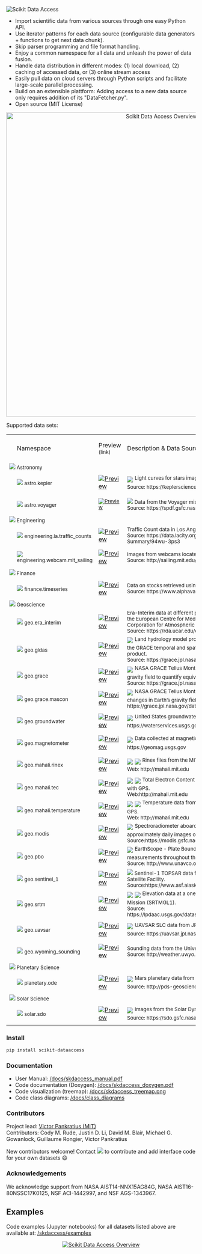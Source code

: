 <p align="left">
  <img alt="Scikit Data Access" src="https://github.com/MITHaystack/scikit-dataaccess/raw/master/skdaccess/docs/images/skdaccess_logo360x100.png"/>
</p>

- Import scientific data from various sources through one easy Python API.
- Use iterator patterns for each data source (configurable data generators + functions to get next data chunk).
- Skip parser programming and file format handling.
- Enjoy a common namespace for all data and unleash the power of data fusion.
- Handle data distribution in different modes: (1) local download, (2) caching of accessed data, or (3) online stream access
- Easily pull data on cloud servers through Python scripts and facilitate large-scale parallel processing.
- Build on an extensible plattform: Adding access to a new data source only requires addition of its "DataFetcher.py".   
- Open source (MIT License)

<p align="center">
  <img alt="Scikit Data Access Overview" src="https://github.com/MITHaystack/scikit-dataaccess/raw/master/skdaccess/docs/images/skdaccess_overviewdiag.png" width="810"/>
</p>

Supported data sets:

<table>

 <tr>
  <td>
  <p><o:p>&nbsp;</o:p></p>
  </td>
   <!-- namespace -->
  <td width=200>
  <p>Namespace</p>
  </td>
   <!-- preview -->
  <td width=63>
    <p><span>Preview<br><sup>(link)</sup></span></p>
  </td>
   <!-- description -->
  <td width=500>
  <p><span>Description & Data Source</span></p>
  </td>
 </tr>

 <!--- HEADER ENTRY ---------------------------------->
 <tr>
  <td colspan=4><sup> 
  <img src=https://github.com/MITHaystack/scikit-dataaccess/raw/master/skdaccess/docs/images/icon_astro.png>  Astronomy
  </sup>  
  </td>
 </tr>

 <!--- ENTRY ---------------------------------->
 <tr>
  <td width=2>
  <p><o:p>&nbsp;</o:p></p>
  </td>
  
   <!-- namespace -->
  <td width=200>
  <sup>
  <img src=https://github.com/MITHaystack/scikit-dataaccess/raw/master/skdaccess/docs/images/icon_astro.png> 
         astro.kepler 
  </sup>
  </td>
  
   <!-- preview -->
  <td width=63>
  <a href="https://github.com/MITHaystack/scikit-dataaccess/blob/master/skdaccess/examples/Demo_Kepler.ipynb"><img alt="Preview" src="https://github.com/MITHaystack/scikit-dataaccess/raw/master/skdaccess/docs/images/icon_skdaccess.astro.kepler.png"/></a>  
  </td>
   
   <!-- description -->
  <td width=500>
   <img src="https://github.com/MITHaystack/scikit-dataaccess/raw/master/skdaccess/docs/images/icon_datasource_logo_nasa.png" /> <sup> Light curves for stars imaged by the NASA Kepler Space Telescope <br>Source: https://keplerscience.arc.nasa.gov</sup> 
  </td>
 </tr>
 
  
  <!--- ENTRY ---------------------------------->
 <tr>
  <td width=2>
  <p><o:p>&nbsp;</o:p></p>
  </td>
  
   <!-- namespace -->
  <td width=200><sup> 
  <img src=https://github.com/MITHaystack/scikit-dataaccess/raw/master/skdaccess/docs/images/icon_astro.png> astro.voyager 
  </sup> 
  </td>
  
   <!-- preview -->
  <td width=63><sup> 
  <a href="https://github.com/MITHaystack/scikit-dataaccess/blob/master/skdaccess/examples/Demo_Voyager.ipynb"><img alt="Preview" src="https://github.com/MITHaystack/scikit-dataaccess/raw/master/skdaccess/docs/images/icon_skdaccess.astro.voyager.png"/></a>
  </sup> 
  </td>
   
   <!-- description -->
  <td width=500>
  <sup> 
   <img src="https://github.com/MITHaystack/scikit-dataaccess/raw/master/skdaccess/docs/images/icon_datasource_logo_nasa.png" /> Data from the Voyager mission. <br> Source: https://spdf.gsfc.nasa.gov/
  </sup> 
  </td>
 </tr>
 
  <!--- HEADER ENTRY ---------------------------------->
 <tr>
  <td colspan=4><sup> 
  <img src=https://github.com/MITHaystack/scikit-dataaccess/raw/master/skdaccess/docs/images/icon_engineering.png> Engineering
  </sup>
  </td>
 </tr>
 
  <!--- ENTRY ---------------------------------->
 <tr>
  <td width=2>
  <p><o:p>&nbsp;</o:p></p>
  </td>
  
   <!-- namespace -->
  <td width=200><sup> 
  <img src=https://github.com/MITHaystack/scikit-dataaccess/raw/master/skdaccess/docs/images/icon_engineering.png> engineering.la.traffic_counts 
  </sup> 
  </td>
  
   <!-- preview -->
  <td width=63>
  <a href="https://github.com/MITHaystack/scikit-dataaccess/blob/master/skdaccess/examples/Demo_Traffic_Counts.ipynb"><img alt="Preview" src="https://github.com/MITHaystack/scikit-dataaccess/raw/master/skdaccess/docs/images/icon_skdaccess.engineering.la.traffic_counts.png"/></a>  
  </td>
   
   <!-- description -->
  <td width=500><sup> 
   Traffic Count data in Los Angeles. <br> Source: https://data.lacity.org/A-Livable-and-Sustainable-City/LADOT-Traffic-Counts-Summary/94wu-3ps3
  <sup> 
  </td>
 </tr>
 
   <!--- ENTRY ---------------------------------->
 <tr>
  <td width=2>
  <p><o:p>&nbsp;</o:p></p>
  </td>

   <!-- namespace -->
  <td width=250><sup>
  <img src=https://github.com/MITHaystack/scikit-dataaccess/raw/master/skdaccess/docs/images/icon_engineering.png> engineering.webcam.mit_sailing
  </sup>
  </td>

   <!-- preview -->
  <td width=63>
  <a href="https://github.com/MITHaystack/scikit-dataaccess/blob/master/skdaccess/examples/Demo_Webcam_MIT_Sailing.ipynb"><img alt="Preview" src="https://github.com/MITHaystack/scikit-dataaccess/raw/master/skdaccess/docs/images/icon_skdaccess.engineering.webcam.mit_sailing.png"/></a>
  </td>

   <!-- description -->
  <td width=500><sup>
   Images from webcams located at the MIT Sailing Pavilion <br> Source: http://sailing.mit.edu/webcam.php
  <sup>
  </td>
 </tr>


 <!--- HEADER ENTRY ---------------------------------->
 <tr>
  <td colspan=4><sup>
  <img src=https://github.com/MITHaystack/scikit-dataaccess/raw/master/skdaccess/docs/images/icon_finance.png>  Finance
  </sup>
  </td>
 </tr>


 <!--- ENTRY ---------------------------------->
 <tr>
  <td width=2>
  <p><o:p>&nbsp;</o:p></p>
  </td>

   <!-- namespace -->
  <td width=200><sup>
  <img src=https://github.com/MITHaystack/scikit-dataaccess/raw/master/skdaccess/docs/images/icon_finance.png> finance.timeseries
  </sup>
  </td>

   <!-- preview -->
  <td width=63>
  <a href="https://github.com/MITHaystack/scikit-dataaccess/blob/master/skdaccess/examples/Demo_Finance_Time_Series.ipynb"><img alt="Preview" src="https://github.com/MITHaystack/scikit-dataaccess/raw/master/skdaccess/docs/images/icon_skdaccess.finance.stocks.png"/></a>
  </td>

   <!-- description -->
  <td width=500><sup>
   Data on stocks retrieved using Alpha Vantage API. <br> Source: https://www.alphavantage.co/
   </sup>
  </td>
 </tr>



 <!--- HEADER ENTRY ---------------------------------->
 <tr>
  <td colspan=4><sup> 
  <img src=https://github.com/MITHaystack/scikit-dataaccess/raw/master/skdaccess/docs/images/icon_geo.png>  Geoscience
  </sup>  
  </td>
 </tr>

  <!--- ENTRY ---------------------------------->
 <tr>
  <td width=2>
  <p><o:p>&nbsp;</o:p></p>
  </td>
  
   <!-- namespace -->
  <td width=200>
  <sup> 
  <img src=https://github.com/MITHaystack/scikit-dataaccess/raw/master/skdaccess/docs/images/icon_geo.png>   geo.era_interim 
  </sup> 
  </td>
  
   <!-- preview -->
  <td width=63>
  <a href="https://github.com/MITHaystack/scikit-dataaccess/blob/master/skdaccess/examples/Demo_ERA_Interim.ipynb"><img alt="Preview" src="https://github.com/MITHaystack/scikit-dataaccess/raw/master/skdaccess/docs/images/icon_skdaccess.geo.era_interim.png"/></a>  
  </td>
   
   <!-- description -->
  <td width=500><sup> 
   Era-Interim data at different pressure values from <br/> the European Centre for Medium-Range Weather Forecasts accessed through the University Corporation for Atmospheric Research. <br> Source: https://rda.ucar.edu/datasets/ds627.0/
  </sup> 
  </td>
 </tr>
  

 <!--- ENTRY ---------------------------------->
 <tr>
  <td width=2>
  <p><o:p>&nbsp;</o:p></p>
  </td>
  
   <!-- namespace -->
  <td width=200><sup> 
  <img src=https://github.com/MITHaystack/scikit-dataaccess/raw/master/skdaccess/docs/images/icon_geo.png>   geo.gldas 
  </sup>  
  </td>
  
   <!-- preview -->
  <td width=63><a href="https://github.com/MITHaystack/scikit-dataaccess/blob/master/skdaccess/examples/Demo_GLDAS.ipynb"><img alt="Preview" src="https://github.com/MITHaystack/scikit-dataaccess/raw/master/skdaccess/docs/images/icon_skdaccess.geo.gldas.png"/></a>
  </td>
   
   <!-- description -->
  <td width=500><img src="https://github.com/MITHaystack/scikit-dataaccess/raw/master/skdaccess/docs/images/icon_datasource_logo_nasa.png" /> <sup> Land hydrology model produced by NASA. This version of the data is generated to match the GRACE temporal and spatial characteristics and is available as a complementary data product. <br> Source: https://grace.jpl.nasa.gov/data/get-data/land-water-content </sup>
  </td>
 </tr>
 
 
  <!--- ENTRY ---------------------------------->
 <tr>
  <td width=2>
  <p><o:p>&nbsp;</o:p></p>
  </td>
  
   <!-- namespace -->
  <td width=200><sup> 
  <img src=https://github.com/MITHaystack/scikit-dataaccess/raw/master/skdaccess/docs/images/icon_geo.png>   geo.grace 
  </sup>  
  </td>
  
   <!-- preview -->
  <td width=63>
  <a href="https://github.com/MITHaystack/scikit-dataaccess/blob/master/skdaccess/examples/Demo_GRACE.ipynb"><img alt="Preview" src="https://github.com/MITHaystack/scikit-dataaccess/raw/master/skdaccess/docs/images/icon_skdaccess.geo.grace.png"/></a>
  </td>
   
   <!-- description -->
  <td width=500>
   <img src="https://github.com/MITHaystack/scikit-dataaccess/raw/master/skdaccess/docs/images/icon_datasource_logo_nasa.png" /> <sup> NASA GRACE Tellus Monthly Mass Grids. 30-day measurements of changes in Earth’s gravity field to quantify equivalent water thickness. <br> Source: https://grace.jpl.nasa.gov/data/get-data/monthly-mass-grids-land  </sup>
  </td>
 </tr>


 <!--- ENTRY ---------------------------------->
 <tr>
  <td width=2>
  <p><o:p>&nbsp;</o:p></p>
  </td>
  
   <!-- namespace -->
  <td width=200><sup> 
  <img src=https://github.com/MITHaystack/scikit-dataaccess/raw/master/skdaccess/docs/images/icon_geo.png>   geo.grace.mascon
  </sup>  
  </td>
  
   <!-- preview -->
  <td width=63>
  <a href="https://github.com/MITHaystack/scikit-dataaccess/blob/master/skdaccess/examples/Demo_GRACE_Mascon.ipynb"><img alt="Preview" src="https://github.com/MITHaystack/scikit-dataaccess/raw/master/skdaccess/docs/images/icon_skdaccess.geo.grace.mascon.png"/></a>
  </td>
   
   <!-- description -->
  <td width=500>
   <img src="https://github.com/MITHaystack/scikit-dataaccess/raw/master/skdaccess/docs/images/icon_datasource_logo_nasa.png" /> <sup> NASA GRACE Tellus Monthly Mass Grids - Global Mascons. 30-day measurements of changes in Earth’s gravity field to quantify equivalent water thickness. Source: https://grace.jpl.nasa.gov/data/get-data/jpl_global_mascons </sup>
  </td>
 </tr>


 <!--- ENTRY ---------------------------------->
 <tr>
  <td width=2>
  <p><o:p>&nbsp;</o:p></p>
  </td>
  
   <!-- namespace -->
  <td width=200><sup> 
  <img src=https://github.com/MITHaystack/scikit-dataaccess/raw/master/skdaccess/docs/images/icon_geo.png>   geo.groundwater </sup>
  </sup>  
  </td>
  
   <!-- preview -->
  <td width=63>
  <a href="https://github.com/MITHaystack/scikit-dataaccess/blob/master/skdaccess/examples/Demo_Groundwater.ipynb"><img alt="Preview" src="https://github.com/MITHaystack/scikit-dataaccess/raw/master/skdaccess/docs/images/icon_skdaccess.geo.groundwater.png"/></a>
  </td>
   
   <!-- description -->
  <td width=500>
   <img src="https://github.com/MITHaystack/scikit-dataaccess/raw/master/skdaccess/docs/images/icon_datasource_logo_usgs.png" /> <sup> United States groundwater monitoring wells measuring the depth to water level. Source: https://waterservices.usgs.gov </sup>
  </td>
 </tr>
 

 <!--- ENTRY ---------------------------------->
 <tr>
  <td width=2>
  <p><o:p>&nbsp;</o:p></p>
  </td>
  
   <!-- namespace -->
  <td width=200><sup> 
  <img src=https://github.com/MITHaystack/scikit-dataaccess/raw/master/skdaccess/docs/images/icon_geo.png> geo.magnetometer
  </sup>  
  </td>
  
   <!-- preview -->
  <td width=63>
  <a href="https://github.com/MITHaystack/scikit-dataaccess/blob/master/skdaccess/examples/Demo_Magnetometer.ipynb"><img alt="Preview" src="https://github.com/MITHaystack/scikit-dataaccess/raw/master/skdaccess/docs/images/icon_skdaccess.geo.magnetometer.png"/></a>
  </td>
   
   <!-- description -->
  <td width=500>
   <img src="https://github.com/MITHaystack/scikit-dataaccess/raw/master/skdaccess/docs/images/icon_datasource_logo_usgs.png" /> <sup> Data collected at magnetic observatories operated by the U.S. Geological Survey. Source: https://geomag.usgs.gov</sup>
  </td>
 </tr>
 
 
  <!--- ENTRY ---------------------------------->
 <tr>
  <td width=2>
  <p><o:p>&nbsp;</o:p></p>
  </td>
  
   <!-- namespace -->
  <td width=200><sup> 
  <img src=https://github.com/MITHaystack/scikit-dataaccess/raw/master/skdaccess/docs/images/icon_geo.png>   geo.mahali.rinex
  </sup>  
  </td>
  
   <!-- preview -->
  <td width=63>
  <a href="https://github.com/MITHaystack/scikit-dataaccess/blob/master/skdaccess/examples/Demo_Mahali_Rinex.ipynb"> <img alt="Preview" src="https://github.com/MITHaystack/scikit-dataaccess/raw/master/skdaccess/docs/images/icon_skdaccess.geo.mahali.rinex.png"/></a> 
  </td>
   
   <!-- description -->
  <td width=500>
   <img src="https://github.com/MITHaystack/scikit-dataaccess/raw/master/skdaccess/docs/images/icon_datasource_logo_mit.png" /> <img src="https://github.com/MITHaystack/scikit-dataaccess/raw/master/skdaccess/docs/images/icon_datasource_logo_nsf.png" /> <sup> Rinex files from the MIT led NSF project studying the Earth’s ionosphere with GPS. <br> Web: http://mahali.mit.edu  </sup>
  </td>
 </tr>
 
 
  <!--- ENTRY ---------------------------------->
 <tr>
  <td width=2>
  <p><o:p>&nbsp;</o:p></p>
  </td>
  
   <!-- namespace -->
  <td width=200><sup> 
  <img src=https://github.com/MITHaystack/scikit-dataaccess/raw/master/skdaccess/docs/images/icon_geo.png>   geo.mahali.tec
  </sup>  
  </td>
  
   <!-- preview -->
  <td width=63>
  <a href="https://github.com/MITHaystack/scikit-dataaccess/blob/master/skdaccess/examples/Demo_Mahali_TEC.ipynb"> <img alt="Preview" src="https://github.com/MITHaystack/scikit-dataaccess/raw/master/skdaccess/docs/images/icon_skdaccess.geo.mahali.tec.png"/></a>
  </td>
   
   <!-- description -->
  <td width=500>
   <img src="https://github.com/MITHaystack/scikit-dataaccess/raw/master/skdaccess/docs/images/icon_datasource_logo_mit.png" /> <img src="https://github.com/MITHaystack/scikit-dataaccess/raw/master/skdaccess/docs/images/icon_datasource_logo_nsf.png" /> <sup> Total Electron Content from the MIT led NSF project studying the Earth’s ionosphere with GPS. <br> Web:http://mahali.mit.edu  </sup> 
  </td>
 </tr>
 
 
  <!--- ENTRY ---------------------------------->
 <tr>
  <td width=2>
  <p><o:p>&nbsp;</o:p></p>
  </td>
  
   <!-- namespace -->
  <td width=200><sup> 
  <img src=https://github.com/MITHaystack/scikit-dataaccess/raw/master/skdaccess/docs/images/icon_geo.png> geo.mahali.temperature 
  </sup>  
  </td>
  
   <!-- preview -->
  <td width=63>
  <a href="https://github.com/MITHaystack/scikit-dataaccess/blob/master/skdaccess/examples/Demo_Mahali_Temperature.ipynb"> <img alt="Preview" src="https://github.com/MITHaystack/scikit-dataaccess/raw/master/skdaccess/docs/images/icon_skdaccess.geo.mahali.temperature.png"/></a>
  </td>
   
   <!-- description -->
  <td width=500>
   <img src="https://github.com/MITHaystack/scikit-dataaccess/raw/master/skdaccess/docs/images/icon_datasource_logo_mit.png" /> <img src="https://github.com/MITHaystack/scikit-dataaccess/raw/master/skdaccess/docs/images/icon_datasource_logo_nsf.png" /> <sup> Temperature data from the MIT led NSF project studying the Earth’s ionosphere with GPS. <br>Web: http://mahali.mit.edu </sup>
  </td>
 </tr>
 
 
  <!--- ENTRY ---------------------------------->
 <tr>
  <td width=2>
  <p><o:p>&nbsp;</o:p></p>
  </td>
  
   <!-- namespace -->
  <td width=200><sup> 
  <img src=https://github.com/MITHaystack/scikit-dataaccess/raw/master/skdaccess/docs/images/icon_geo.png>   geo.modis 
  </sup>  
  </td>
  
   <!-- preview -->
  <td width=63>
  <a href="https://github.com/MITHaystack/scikit-dataaccess/blob/master/skdaccess/examples/Demo_MODIS.ipynb"><img alt="Preview" src="https://github.com/MITHaystack/scikit-dataaccess/raw/master/skdaccess/docs/images/icon_skdaccess.geo.modis.png"/></a>
  </td>
   
   <!-- description -->
  <td width=500>
   <img src="https://github.com/MITHaystack/scikit-dataaccess/raw/master/skdaccess/docs/images/icon_datasource_logo_nasa.png" /> <sup> Spectroradiometer aboard the NASA Terra and Aqua image satellites. Generates approximately daily images of the Earth’s surface.<br> Source:https://modis.gsfc.nasa.gov </sup>
  </td>
 </tr>
 
 
  <!--- ENTRY ---------------------------------->
 <tr>
  <td width=2>
  <p><o:p>&nbsp;</o:p></p>
  </td>
  
   <!-- namespace -->
  <td width=200><sup> 
  <img src=https://github.com/MITHaystack/scikit-dataaccess/raw/master/skdaccess/docs/images/icon_geo.png>   geo.pbo 
  </sup>  
  </td>
  
   <!-- preview -->
  <td width=63>
   <a href="https://github.com/MITHaystack/scikit-dataaccess/blob/master/skdaccess/examples/Demo_PBO.ipynb"><img alt="Preview" src="https://github.com/MITHaystack/scikit-dataaccess/raw/master/skdaccess/docs/images/icon_skdaccess.geo.pbo.png"/></a>
  </td>
   
   <!-- description -->
  <td width=500>
   <img src="https://github.com/MITHaystack/scikit-dataaccess/raw/master/skdaccess/docs/images/icon_datasource_logo_unavco.png" /> <sup> EarthScope - Plate Boundary Observatory (PBO): Daily GPS displacement time series measurements throughout the United States.<br>Source: http://www.unavco.org/projects/major-projects/pbo/pbo.html </sup>
  </td>
 </tr>
 
 
  <!--- ENTRY ---------------------------------->
 <tr>
  <td width=2>
  <p><o:p>&nbsp;</o:p></p>
  </td>
  
   <!-- namespace -->
  <td width=200><sup> 
  <img src=https://github.com/MITHaystack/scikit-dataaccess/raw/master/skdaccess/docs/images/icon_geo.png>   geo.sentinel_1
  </sup>  
  </td>
  
   <!-- preview -->
  <td width=63>
  <a href="https://github.com/MITHaystack/scikit-dataaccess/blob/master/skdaccess/examples/Demo_Sentinel_1.ipynb"><img alt="Preview" src="https://github.com/MITHaystack/scikit-dataaccess/raw/master/skdaccess/docs/images/icon_skdaccess.geo.sentinel_1.png"/></a>
  </td>
   
   <!-- description -->
  <td width=500>
   <sup><img src="https://github.com/MITHaystack/scikit-dataaccess/raw/master/skdaccess/docs/images/icon_datasource_logo_esa.png" /> Sentinel-1 TOPSAR data from the European Space Agency retrieved from the Alaska Satellite Facility.<br>Source:https://www.asf.alaska.edu/ </sup>
  </td>
 </tr>
 
 
  <!--- ENTRY ---------------------------------->
 <tr>
  <td width=2>
  <p><o:p>&nbsp;</o:p></p>
  </td>
  
   <!-- namespace -->
  <td width=200><sup> 
  <img src=https://github.com/MITHaystack/scikit-dataaccess/raw/master/skdaccess/docs/images/icon_geo.png>   geo.srtm 
  </sup>  
  </td>
  
   <!-- preview -->
  <td width=63>
  <a href="https://github.com/MITHaystack/scikit-dataaccess/blob/master/skdaccess/examples/Demo_SRTM.ipynb"><img alt="Preview" src="https://github.com/MITHaystack/scikit-dataaccess/raw/master/skdaccess/docs/images/icon_skdaccess.geo.srtm.png"/></a>
  </td>
   
   <!-- description -->
  <td width=500>
   <img src="https://github.com/MITHaystack/scikit-dataaccess/raw/master/skdaccess/docs/images/icon_datasource_logo_nasa.png" /> <img src="https://github.com/MITHaystack/scikit-dataaccess/raw/master/skdaccess/docs/images/icon_datasource_logo_usgs.png" /> <sup> Elevation data at a one arc second resolution from the Shuttle Radar Topography Mission (SRTMGL1).<br>Source: https://lpdaac.usgs.gov/dataset_discovery/measures/measures_products_table/srtmgl1_v003  </sup>
  </td>
 </tr>
 
  <!--- ENTRY ---------------------------------->
 <tr>
  <td width=2>
  <p><o:p>&nbsp;</o:p></p>
  </td>
  
   <!-- namespace -->
  <td width=200><sup> 
  <img src=https://github.com/MITHaystack/scikit-dataaccess/raw/master/skdaccess/docs/images/icon_geo.png>   geo.uavsar 
  </sup>  
  </td>
  
   <!-- preview -->
  <td width=63>
  <a href="https://github.com/MITHaystack/scikit-dataaccess/blob/master/skdaccess/examples/Demo_UAVSAR.ipynb"><img alt="Preview" src="https://github.com/MITHaystack/scikit-dataaccess/raw/master/skdaccess/docs/images/icon_skdaccess.geo.uavsar.png"/></a>
  </td>
   
   <!-- description -->
  <td width=500>
   <img src="https://github.com/MITHaystack/scikit-dataaccess/raw/master/skdaccess/docs/images/icon_datasource_logo_nasa.png" /> <sup> UAVSAR SLC data from JPL.<br>Source: https://uavsar.jpl.nasa.gov/   </sup>
  </td>
 </tr>
 
 
  <!--- ENTRY ---------------------------------->
 <tr>
  <td width=2>
  <p><o:p>&nbsp;</o:p></p>
  </td>
  
   <!-- namespace -->
  <td width=200><sup> 
  <img src=https://github.com/MITHaystack/scikit-dataaccess/raw/master/skdaccess/docs/images/icon_geo.png>   geo.wyoming_sounding 
  </sup>  
  </td>
  
   <!-- preview -->
  <td width=63>
  <a href="https://github.com/MITHaystack/scikit-dataaccess/blob/master/skdaccess/examples/Demo_Wyoming_Sounding.ipynb"><img alt="Preview" src="https://github.com/MITHaystack/scikit-dataaccess/raw/master/skdaccess/docs/images/icon_skdaccess.geo.wyoming_sounding.png"/></a>
  </td>
   
   <!-- description -->
  <td width=500>
   <sup> Sounding data from the University of Wyoming.<br>Source: http://weather.uwyo.edu/upperair/sounding.html </sup>
  </td>
 </tr>
 
 
  <!--- HEADER ENTRY ---------------------------------->
 <tr>
  <td colspan=4><sup> 
  <img src=https://github.com/MITHaystack/scikit-dataaccess/raw/master/skdaccess/docs/images/icon_planetary.png>  Planetary Science
  </sup>  
  </td>
 </tr>
 
 
  <!--- ENTRY ---------------------------------->
 <tr>
  <td width=2>
  <p><o:p>&nbsp;</o:p></p>
  </td>
  
   <!-- namespace -->
  <td width=200><sup> 
  <img src=https://github.com/MITHaystack/scikit-dataaccess/raw/master/skdaccess/docs/images/icon_planetary.png> planetary.ode
  </sup>  
  </td>
  
   <!-- preview -->
  <td width=63>
  <a href="https://github.com/MITHaystack/scikit-dataaccess/blob/master/skdaccess/examples/Demo_ODE.ipynb"> <img alt="Preview" src="https://github.com/MITHaystack/scikit-dataaccess/raw/master/skdaccess/docs/images/icon_skdaccess.planetary.ode.png"/></a>
  </td>
   
   <!-- description -->
  <td width=500>
   <img src="https://github.com/MITHaystack/scikit-dataaccess/raw/master/skdaccess/docs/images/icon_datasource_logo_nasa.png" /> <sup> Mars planetary data from PDS Geosciences Node's Orbital Data Explorer.<br>Source: http://pds-geosciences.wustl.edu/default.htm</sup>
  </td>
 </tr>
 
 
   <!--- HEADER ENTRY ---------------------------------->
 <tr>
  <td colspan=4><sup> 
  <img src=https://github.com/MITHaystack/scikit-dataaccess/raw/master/skdaccess/docs/images/icon_solar.png> Solar Science
  </sup>  
  </td>
 </tr>
 
  <!--- ENTRY ---------------------------------->
 <tr>
  <td width=2>
  <p><o:p>&nbsp;</o:p></p>
  </td>
  
   <!-- namespace -->
  <td width=200><sup> 
  <img src=https://github.com/MITHaystack/scikit-dataaccess/raw/master/skdaccess/docs/images/icon_solar.png> solar.sdo 
  </sup>  
  </td>
  
   <!-- preview -->
  <td width=63>
  <a href="https://github.com/MITHaystack/scikit-dataaccess/blob/master/skdaccess/examples/Demo_SDO.ipynb"> <img alt="Preview" src="https://github.com/MITHaystack/scikit-dataaccess/raw/master/skdaccess/docs/images/icon_skdaccess.solar.sdo.png"/></a>
  </td>
   
   <!-- description -->
  <td width=500>
   <img src="https://github.com/MITHaystack/scikit-dataaccess/raw/master/skdaccess/docs/images/icon_datasource_logo_nasa.png" /> <sup> Images from the Solar Dynamics Observatory.<br>Source: https://sdo.gsfc.nasa.gov/</sup>
  </td>
 </tr>
</table>



### Install
```python
pip install scikit-dataaccess
```

### Documentation

- User Manual: [/docs/skdaccess_manual.pdf](https://github.com/MITHaystack/scikit-dataaccess/blob/master/skdaccess/docs/skdaccess_manual.pdf)<br>
- Code documentation (Doxygen): [/docs/skdaccess_doxygen.pdf](https://github.com/MITHaystack/scikit-dataaccess/blob/master/skdaccess/docs/skdaccess_doxygen.pdf)
- Code visualization (treemap): [/docs/skdaccess_treemap.png](https://github.com/MITHaystack/scikit-dataaccess/blob/master/skdaccess/docs/skdaccess_treemap.png)
- Code class diagrams: [/docs/class_diagrams](https://github.com/MITHaystack/scikit-dataaccess/tree/master/skdaccess/docs/class_diagrams)


### Contributors

Project lead: [Victor Pankratius (MIT)](http://www.victorpankratius.com)<br>
Contributors: Cody M. Rude, Justin D. Li, David M. Blair, Michael G. Gowanlock, Guillaume Rongier, Victor Pankratius

New contributors welcome! Contact <img src="https://github.com/MITHaystack/scikit-dataaccess/raw/master/skdaccess/docs/images/skdaccess_cont.png" /> to contribute and add interface code for your own datasets :smile:

  
### Acknowledgements

We acknowledge support from NASA AIST14-NNX15AG84G, NASA AIST16-80NSSC17K0125, NSF ACI-1442997, and NSF AGS-1343967.

## Examples

Code examples (Jupyter notebooks) for all datasets listed above are available at: [/skdaccess/examples](https://github.com/MITHaystack/scikit-dataaccess/tree/master/skdaccess/examples)

<p align="center">
<a href="https://github.com/MITHaystack/scikit-dataaccess/blob/master/skdaccess/docs/images/skdaccess-quickexamples-combined.png">
  <img alt="Scikit Data Access Overview" src="https://github.com/MITHaystack/scikit-dataaccess/raw/master/skdaccess/docs/images/skdaccess-quickexamples-combined.png"/>
</a>
</p>
